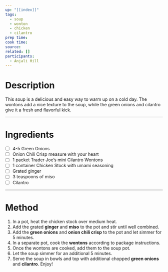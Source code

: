 ```yaml
---
up: "[[index]]"
tags:
  - soup
  - wonton
  - chicken
  - cilantro
prep time: 
cook time: 
source: 
related: []
participants:
  - Anjali Hill
---
```

# Description
This soup is a delicious and easy way to warm up on a cold day. The wontons add a nice texture to the soup, while the green onions and cilantro give it a fresh and flavorful kick.

---

# Ingredients
- [ ] 4-5 Green Onions
- [ ] Onion Chili Crisp measure with your heart
- [ ] 1 packet Trader Joe’s mini Cilantro Wontons
- [ ] 1 container Chicken Stock with umami seasoning
- [ ] Grated ginger
- [ ] 3 teaspoons of miso
- [ ] Cilantro 

---

# Method
<!-- In this section, any time you reference an ingredient (onions, chicken, cheese, garlic, etc.) be sure to bold it. For example 'Add the garlic' becomes 'Add the **garlic**'. Don't forget about things like **salt** **pepper** and **seasonings** which may not have been listed in the ingredients --> 
1. In a pot, heat the chicken stock over medium heat.
2. Add the grated **ginger** and **miso** to the pot and stir until well combined.
3. Add the **green onions** and **onion chili crisp** to the pot and let simmer for 5 minutes.
4. In a separate pot, cook the **wontons** according to package instructions.
5. Once the wontons are cooked, add them to the soup pot.
6. Let the soup simmer for an additional 5 minutes.
7. Serve the soup in bowls and top with additional chopped **green onions** and **cilantro**. Enjoy!